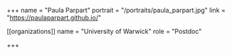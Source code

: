 +++
name = "Paula Parpart"
portrait = "/portraits/paula_parpart.jpg"
link = "https://paulaparpart.github.io/"

[[organizations]]
    name = "University of Warwick"
    role = "Postdoc"

+++
